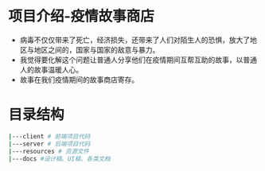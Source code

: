 # 项目介绍-疫情故事商店

- 病毒不仅仅带来了死亡，经济损失，还带来了人们对陌生人的恐惧，放大了地区与地区之间的，国家与国家的敌意与暴力。
- 我觉得要化解这个问题让普通人分享他们在疫情期间互帮互助的故事，以普通人的故事温暖人心。
- 故事在我们疫情期间的故事商店寄存。

# 目录结构

```bash
|---client # 前端项目代码
|---server # 后端项目代码
|---resources # 资源文件
|---docs #设计稿、UI稿、各类文档
```

